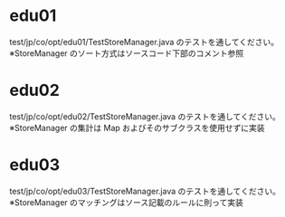 # edu01
test/jp/co/opt/edu01/TestStoreManager.java のテストを通してください。
※StoreManager のソート方式はソースコード下部のコメント参照

# edu02
test/jp/co/opt/edu02/TestStoreManager.java のテストを通してください。
※StoreManager の集計は Map およびそのサブクラスを使用せずに実装

# edu03
test/jp/co/opt/edu03/TestStoreManager.java のテストを通してください。
※StoreManager のマッチングはソース記載のルールに則って実装


